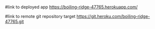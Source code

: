 #link to deployed app
https://boiling-ridge-47765.herokuapp.com/

#link to remote git repository target
https://git.heroku.com/boiling-ridge-47765.git